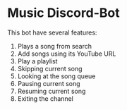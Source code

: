 # Music Discord-Bot
This bot have several features:
1. Plays a song from search
2. Add songs using its YouTube URL
3. Play a playlist
4. Skipping current song
5. Looking at the song queue
6. Pausing current song
7. Resuming current song
8. Exiting the channel
